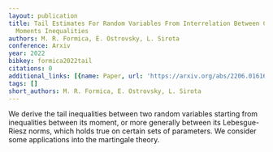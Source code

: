 ```yaml
---
layout: publication
title: Tail Estimates For Random Variables From Interrelation Between Corresponding
  Moments Inequalities
authors: M. R. Formica, E. Ostrovsky, L. Sirota
conference: Arxiv
year: 2022
bibkey: formica2022tail
citations: 0
additional_links: [{name: Paper, url: 'https://arxiv.org/abs/2206.01616'}]
tags: []
short_authors: M. R. Formica, E. Ostrovsky, L. Sirota
---
```

We derive the tail inequalities between two random variables starting from
inequalities between its moment, or more generally between its Lebesgue-Riesz
norms, which holds true on certain sets of parameters. We consider some
applications into the martingale theory.